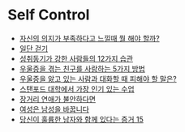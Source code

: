 Self Control
============
* [자신의 의지가 부족하다고 느낄때 뭘 해야 할까?](http://newspeppermint.com/2015/03/30/willpowerisntenough/)
* [일단 걷기](http://www.huffingtonpost.kr/mintae-kim/story_b_6989244.html)
* [성취동기가 강한 사람들의 12가지 습관](http://ppss.kr/archives/38327)
* [우울증을 겪는 친구를 사랑하는 5가지 방법](http://www.huffingtonpost.kr/mary-katherine-backstrom/depressed_b_6998340.html)
* [우울증을 앓고 있는 사람과 대화할 때 피해야 할 말은?](http://newspeppermint.com/2015/04/07/what-not-to-say-depression/)
* [스탠포드 대학에서 가장 인기 있는 수업](http://newspeppermint.com/2015/04/05/stanfords-most-popular-class/)
* [장거리 연애가 불안하다면](http://www.huffingtonpost.kr/bogyoung-kim-/story_b_7002810.html)
* [여성은 남성을 바꿉니다](http://newspeppermint.com/2015/04/08/how-women-change-men/)
* [당신이 훌륭한 남자와 함께 있다는 증거 15](http://www.huffingtonpost.kr/james-michael-sama/story_b_7030042.html)